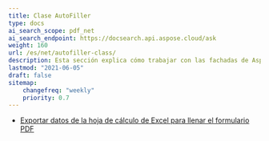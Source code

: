 ```yaml
---
title: Clase AutoFiller
type: docs
ai_search_scope: pdf_net
ai_search_endpoint: https://docsearch.api.aspose.cloud/ask
weight: 160
url: /es/net/autofiller-class/
description: Esta sección explica cómo trabajar con las fachadas de Aspose.PDF con la Clase AutoFiller.
lastmod: "2021-06-05"
draft: false
sitemap:
    changefreq: "weekly"
    priority: 0.7
---
```

- [Exportar datos de la hoja de cálculo de Excel para llenar el formulario PDF](/pdf/es/net/export-excel-worksheet-data-to-fill-pdf-form/)